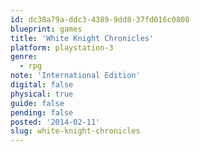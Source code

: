 ```yaml
---
id: dc38a79a-ddc3-4389-9dd8-37fd016c0808
blueprint: games
title: 'White Knight Chronicles'
platform: playstation-3
genre:
  - rpg
note: 'International Edition'
digital: false
physical: true
guide: false
pending: false
posted: '2014-02-11'
slug: white-knight-chronicles
---
```

